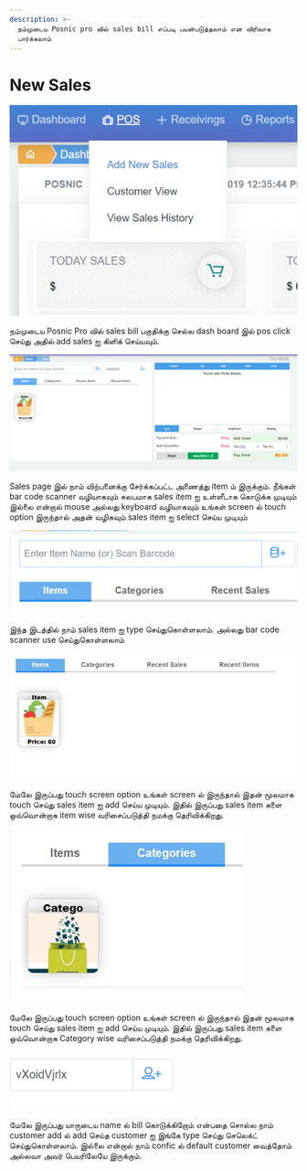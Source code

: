 ```yaml
---
description: >-
  நம்முடைய Posnic pro வில் sales bill எப்படி பயன்படுத்தலாம் என விரிவாக
  பார்க்கலாம்
---
```


# New Sales

![](../.gitbook/assets/sales.png)

நம்முடைய Posnic Pro வில் sales bill பகுதிக்கு செல்ல dash board இல் pos click செய்து அதில் add sales ஐ கிளிக் செய்யவும்.

![](../.gitbook/assets/sales-main.png)

Sales page இல் நாம் விற்பனைக்கு சேர்க்கப்பட்ட அணைத்து item ம் இருக்கும். நீங்கள் bar code scanner வழியாகவும் சுலபமாக sales item ஐ உள்ளீடாக கொடுக்க முடியும் இல்லை என்றால் mouse அல்லது keyboard வழியாகவும் உங்கள் screen ல் touch option இருந்தால் அதன் வழிகவும் sales item ஐ select செய்ய முடியும்

![](../.gitbook/assets/enter-name-of-sales.png)

இந்த இடத்தில் நாம் sales item ஐ type செய்துகொள்ளலாம். அல்லது bar code scanner use செய்துகொள்ளலாம்

![](../.gitbook/assets/tuch-scrren-sales.png)

மேலே இருப்பது touch screen option உங்கள் screen ல் இருந்தால் இதன் மூலமாக touch செய்து sales item ஐ add செய்ய முடியும். இதில் இருப்பது sales item களை ஒவ்வொன்றாக item wise வரிசைப்படுத்தி நமக்கு தெரிவிக்கிறது.

![](../.gitbook/assets/catort.png)

மேலே இருப்பது touch screen option உங்கள் screen ல் இருந்தால் இதன் மூலமாக touch செய்து sales item ஐ add செய்ய முடியும். இதில் இருப்பது sales item களை ஒவ்வொன்றாக Category wise வரிசைப்படுத்தி நமக்கு தெரிவிக்கிறது.

![](../.gitbook/assets/sales-customer.png)

மேலே இருப்பது யாருடைய name ல் bill கொடுக்கிறோம் என்பதை சொல்ல நாம் customer add ல் add செய்த customer ஐ இங்கே type செய்து செலெக்ட் செய்துகொள்ளலாம். இல்லை என்றால் நாம் confic ல் default customer வைத்தோம் அல்லவா அவர் பெயரிலேயே இருக்கும்.

